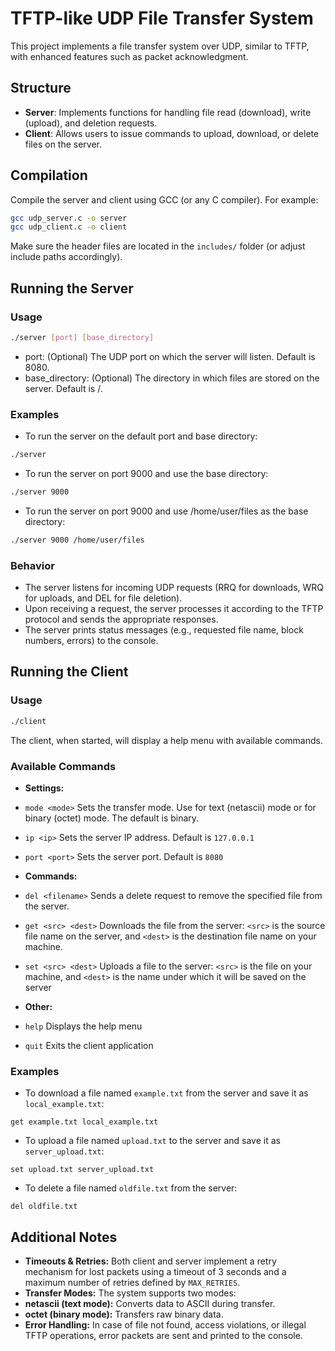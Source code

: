 # TFTP-like UDP File Transfer System

This project implements a file transfer system over UDP, similar to TFTP, with enhanced features such as packet acknowledgment.

## Structure

*    **Server**: Implements functions for handling file read (download), write (upload), and deletion requests.
*    **Client**: Allows users to issue commands to upload, download, or delete files on the server.

## Compilation

Compile the server and client using GCC (or any C compiler). For example:
```bash
gcc udp_server.c -o server
gcc udp_client.c -o client
```
Make sure the header files are located in the ` includes/ ` folder (or adjust include paths accordingly).


## Running the Server

### Usage
```bash
./server [port] [base_directory]
```
* port: (Optional) The UDP port on which the server will listen. Default is 8080.
* base_directory: (Optional) The directory in which files are stored on the server. Default is /.

### Examples
* To run the server on the default port and base directory:
```bash
./server
```

* To run the server on port 9000 and use the base directory:
```bash
./server 9000
```

* To run the server on port 9000 and use /home/user/files as the base directory:
```bash
./server 9000 /home/user/files
```

### Behavior
* The server listens for incoming UDP requests (RRQ for downloads, WRQ for uploads, and DEL for file deletion).
* Upon receiving a request, the server processes it according to the TFTP protocol and sends the appropriate responses.
* The server prints status messages (e.g., requested file name, block numbers, errors) to the console.


## Running the Client

### Usage
```bash
./client
```
The client, when started, will display a help menu with available commands.

### Available Commands
* **Settings:**
* `mode <mode>`
  Sets the transfer mode. Use <txt> for text (netascii) mode or <bin> for binary (octet) mode. The default is binary.
* `ip <ip>`
  Sets the server IP address. Default is ` 127.0.0.1 `
* `port <port>`
  Sets the server port. Default is ` 8080 `

* **Commands:**
* `del <filename>`
  Sends a delete request to remove the specified file from the server.
* `get <src> <dest>`
  Downloads the file from the server: ` <src> ` is the source file name on the server, and ` <dest> ` is the destination file name on your machine.
* `set <src> <dest>`
  Uploads a file to the server: ` <src> ` is the file on your machine, and ` <dest> ` is the name under which it will be saved on the server

* **Other:**
* `help`
  Displays the help menu
* `quit`
  Exits the client application 

### Examples
* To download a file named ` example.txt ` from the server and save it as ` local_example.txt `:
```
get example.txt local_example.txt
```
* To upload a file named ` upload.txt ` to the server and save it as ` server_upload.txt `:
```
set upload.txt server_upload.txt
```
* To delete a file named ` oldfile.txt ` from the server:
```
del oldfile.txt
```

## Additional Notes
* **Timeouts & Retries:**
  Both client and server implement a retry mechanism for lost packets using a timeout of 3 seconds and a maximum number of retries defined by ` MAX_RETRIES `.
* **Transfer Modes:**
  The system supports two modes:
* **netascii (text mode):** Converts data to ASCII during transfer.
* **octet (binary mode):** Transfers raw binary data.
* **Error Handling:**
  In case of file not found, access violations, or illegal TFTP operations, error packets are sent and printed to the console.
